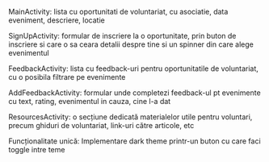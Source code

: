 MainActivity: lista cu oportunitati de voluntariat, cu asociatie, data eveniment, descriere, locatie

SignUpActivity: formular de inscriere la o oportunitate, prin buton de inscriere si care o sa ceara detalii despre tine si un spinner din care alege evenimentul

FeedbackActivity: lista cu feedback-uri pentru oportunitatile de voluntariat, cu o posibila filtrare pe evenimente

AddFeedbackActivity: formular unde completezi feedback-ul pt evenimente cu text, rating, evenimentul in cauza, cine l-a dat

ResourcesActivity: o secțiune dedicată materialelor utile pentru voluntari, precum ghiduri de voluntariat, link-uri către articole, etc

Funcționalitate unică: Implementare dark theme printr-un buton cu care faci toggle intre teme
